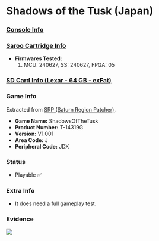 # Shadows of the Tusk (Japan)

### [Console Info](../../../../../Info/Consoles/VA13/README.md)

### [Saroo Cartridge Info](../../../../../Info/Cartridges/GuangzhouSanStarOnlineShop/1.6/README.md)

- <b>Firmwares Tested:</b>
  1. MCU: 240627, SS: 240627, FPGA: 05

### [SD Card Info (Lexar - 64 GB - exFat)](../../../../../Info/SdCards/Lexar/64GB/exfat/README.md)

### Game Info

Extracted from [SRP (Saturn Region Patcher)](https://segaxtreme.net/resources/saturn-region-patcher.81/download).

- <b>Game Name:</b> ShadowsOfTheTusk
- <b>Product Number:</b> T-14319G
- <b>Version:</b> V1.001
- <b>Area Code:</b> J
- <b>Peripheral Code:</b> JDX

### Status

- Playable :white_check_mark:

### Extra Info

- It does need a full gameplay test.

### Evidence

[![](https://img.youtube.com/vi/IckRudEhABI/0.jpg)](https://www.youtube.com/watch?v=IckRudEhABI)
